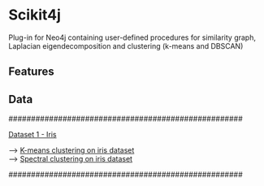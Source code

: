 # Scikit4j
Plug-in for Neo4j containing user-defined procedures for similarity graph, Laplacian eigendecomposition and clustering (k-means and DBSCAN)

## Features 

## Data

####################################################

[Dataset 1 - Iris ](https://www.kaggle.com/datasets/uciml/iris)

--> [K-means clustering on iris dataset](https://www.kaggle.com/code/khotijahs1/k-means-clustering-of-iris-dataset) \
--> [Spectral clustering on iris dataset](https://evoq-eval.siam.org/Portals/0/Publications/SIURO/Vol4/SPECTRAL_CLUSTERING_AND_VISUALIZATION.pdf?ver=2018-04-06-103239-570)

####################################################

